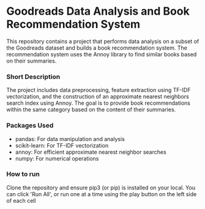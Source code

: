 # Goodreads Data Analysis and Book Recommendation System
This repository contains a project that performs data analysis on a subset of the Goodreads dataset and builds a book recommendation system. The recommendation system uses the Annoy library to find similar books based on their summaries.

### Short Description
The project includes data preprocessing, feature extraction using TF-IDF vectorization, and the construction of an approximate nearest neighbors search index using Annoy. The goal is to provide book recommendations within the same category based on the content of their summaries.

### Packages Used
- pandas: For data manipulation and analysis
- scikit-learn: For TF-IDF vectorization
- annoy: For efficient approximate nearest neighbor searches
- numpy: For numerical operations

### How to run
Clone the repository and ensure pip3 (or pip) is installed on your local. You can click 'Run All', or run one at a time using the play button on the left side of each cell
